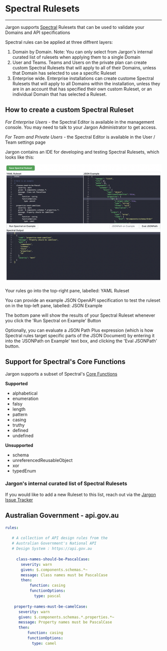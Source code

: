 # Spectral Rulesets 

---

Jargon supports [Spectral](https://github.com/stoplightio/spectral) Rulesets that can be used to validate your Domains and API specifications 

Spectral rules can be applied at three diffrent layers:

1. Domain by Domain. Note: You can only select from Jargon's internal curated list of rulesets when applying them to a single Domain
2. User and Teams. Teams and Users on the private plan can create custom Spectral Rulesets that will apply to all of their Domains, unless that Domain has selected to use a specific Ruleset
3. Enterprise wide. Enterprise installations can create custome Spectral Rulesets that will apply to all Domains within the installation, unless they are in an account that has specified their own custom Ruleset, or an individual Domain that has selected a Ruleset.


## How to create a custom Spectral Ruleset

*For Enterprise Users* - the Spectral Editor is available in the management console. You may need to talk to your Jargon Administrator to get access.

*For Team and Private Users* - the Spectral Editor is available in the User / Team settings page

Jargon contains an IDE for developing and testing Spectral Rulesets, which looks like this:

![The Spectral Editor](../static/media/SpectralEditor.png)


Your rules go into the top-right pane, labelled: YAML Ruleset

You can provide an example JSON OpenAPI specification to test the ruleset on in the top-left pane, labelled: JSON Example

The bottom pane will show the results of your Spectral Ruleset whenever you click the 'Run Spectral on Example' Button

Optionally, you can evaluate a JSON Path Plus expression (which is how Spectral rules target specific parts of the JSON Document) by entering it into the 'JSONPath on Example' text box, and clicking the 'Eval JSONPath' button.


## Support for Spectral's Core Functions

Jargon supports a subset of Spectral's [Core Functions](https://docs.stoplight.io/docs/spectral/cb95cf0d26b83-core-functions)

**Supported**

- alphabetical
- enumeration
- falsy
- length
- pattern
- casing
- truthy
- defined
- undefined

**Unsupported**

- schema
- unreferencedReusableObject
- xor
- typedEnum


### Jargon's internal curated list of Spectral Rulesets

If you would like to add a new Ruleset to this list, reach out via the [Jargon Issue Tracker](https://github.com/jargon-sh/issues/issues)

## Australian Government - api.gov.au 

```yaml
rules:
  
   # A collection of API design rules from the
   # Australian Government's National API
   # Design System : https://api.gov.au
  
     class-names-should-be-PascalCase:
       severity: warn
       given: $.components.schemas.*~
       message: Class names must be PascalCase
       then:
           function: casing
           functionOptions:
             type: pascal
 
    property-names-must-be-camelCase:
      severity: warn
      given: $.components.schemas.*.properties.*~
      message: Property names must be PascalCase
      then:
          function: casing
          functionOptions:
            type: camel
 
```
